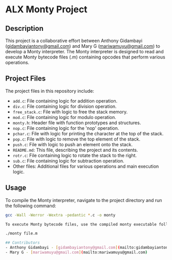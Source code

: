 # ALX Monty Project

## Description
This project is a collaborative effort between Anthony Gidambayi (gidambayiantony@gmail.com) and Mary G (mariwamuyu@gmail.com) to develop a Monty interpreter. The Monty interpreter is designed to read and execute Monty bytecode files (.m) containing opcodes that perform various operations.

## Project Files
The project files in this repository include:

- `add.c`: File containing logic for addition operation.
- `div.c`: File containing logic for division operation.
- `free_stack.c`: File with logic to free the stack memory.
- `mod.c`: File containing logic for modulo operation.
- `monty.h`: Header file with function prototypes and structures.
- `nop.c`: File containing logic for the 'nop' operation.
- `pchar.c`: File with logic for printing the character at the top of the stack.
- `pop.c`: File with logic to remove the top element of the stack.
- `push.c`: File with logic to push an element onto the stack.
- `README.md`: This file, describing the project and its contents.
- `rotr.c`: File containing logic to rotate the stack to the right.
- `sub.c`: File containing logic for subtraction operation.
- Other files: Additional files for various operations and main execution logic.

## Usage
To compile the Monty interpreter, navigate to the project directory and run the following command:

```bash
gcc -Wall -Werror -Wextra -pedantic *.c -o monty

To execute Monty bytecode files, use the compiled monty executable followed by the bytecode file. For example:

./monty file.m

## Contributors
- Anthony Gidambayi - [gidambayiantony@gmail.com](mailto:gidambayiantony@gmail.com)
- Mary G - [mariwamuyu@gmail.com](mailto:mariwamuyu@gmail.com)

